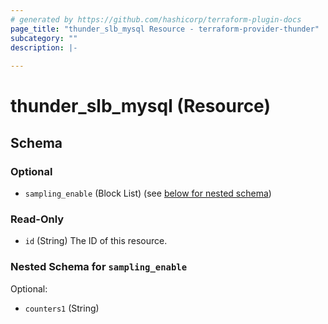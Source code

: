 ```yaml
---
# generated by https://github.com/hashicorp/terraform-plugin-docs
page_title: "thunder_slb_mysql Resource - terraform-provider-thunder"
subcategory: ""
description: |-
  
---
```


# thunder_slb_mysql (Resource)





<!-- schema generated by tfplugindocs -->
## Schema

### Optional

- `sampling_enable` (Block List) (see [below for nested schema](#nestedblock--sampling_enable))

### Read-Only

- `id` (String) The ID of this resource.

<a id="nestedblock--sampling_enable"></a>
### Nested Schema for `sampling_enable`

Optional:

- `counters1` (String)


